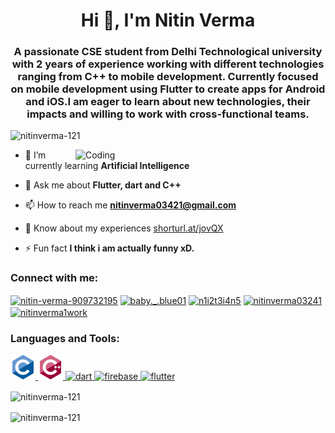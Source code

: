 <h1 align="center">Hi 👋, I'm Nitin Verma</h1>
<h3 align="center">A passionate CSE student from Delhi Technological university with 2 years of experience working with different technologies ranging from C++ to mobile development. 
Currently focused on mobile development using Flutter to create apps for Android and iOS.I am eager to learn about new technologies, their impacts and willing to work with cross-functional teams.</h3>

<p align="left"> <img src="https://komarev.com/ghpvc/?username=nitinverma-121&label=Profile%20views&color=0e75b6&style=flat" alt="nitinverma-121" /> </p>
<img align="right" alt="Coding" width="400" src="https://cdn.dribbble.com/users/2646423/screenshots/5507196/computer.gif">

- 🌱 I’m currently learning **Artificial Intelligence**

- 💬 Ask me about **Flutter, dart and C++**

- 📫 How to reach me **nitinverma03421@gmail.com**

- 📄 Know about my experiences [shorturl.at/jovQX](shorturl.at/jovQX)

- ⚡ Fun fact **I think i am actually funny xD.**

<h3 align="left">Connect with me:</h3>
<p align="left">
<a href="https://linkedin.com/in/nitin-verma-909732195" target="blank"><img align="center" src="https://raw.githubusercontent.com/rahuldkjain/github-profile-readme-generator/master/src/images/icons/Social/linked-in-alt.svg" alt="nitin-verma-909732195" height="30" width="40" /></a>
<a href="https://instagram.com/baby._.blue01" target="blank"><img align="center" src="https://raw.githubusercontent.com/rahuldkjain/github-profile-readme-generator/master/src/images/icons/Social/instagram.svg" alt="baby._.blue01" height="30" width="40" /></a>
<a href="https://www.codechef.com/users/n1i2t3i4n5" target="blank"><img align="center" src="https://cdn.jsdelivr.net/npm/simple-icons@3.1.0/icons/codechef.svg" alt="n1i2t3i4n5" height="30" width="40" /></a>
<a href="https://www.hackerrank.com/nitinverma03241" target="blank"><img align="center" src="https://raw.githubusercontent.com/rahuldkjain/github-profile-readme-generator/master/src/images/icons/Social/hackerrank.svg" alt="nitinverma03241" height="30" width="40" /></a>
<a href="https://www.leetcode.com/nitinverma1work" target="blank"><img align="center" src="https://raw.githubusercontent.com/rahuldkjain/github-profile-readme-generator/master/src/images/icons/Social/leet-code.svg" alt="nitinverma1work" height="30" width="40" /></a>
</p>

<h3 align="left">Languages and Tools:</h3>
<p align="left"> <a href="https://www.cprogramming.com/" target="_blank" rel="noreferrer"> <img src="https://raw.githubusercontent.com/devicons/devicon/master/icons/c/c-original.svg" alt="c" width="40" height="40"/> </a> <a href="https://www.w3schools.com/cpp/" target="_blank" rel="noreferrer"> <img src="https://raw.githubusercontent.com/devicons/devicon/master/icons/cplusplus/cplusplus-original.svg" alt="cplusplus" width="40" height="40"/> </a> <a href="https://dart.dev" target="_blank" rel="noreferrer"> <img src="https://www.vectorlogo.zone/logos/dartlang/dartlang-icon.svg" alt="dart" width="40" height="40"/> </a> <a href="https://firebase.google.com/" target="_blank" rel="noreferrer"> <img src="https://www.vectorlogo.zone/logos/firebase/firebase-icon.svg" alt="firebase" width="40" height="40"/> </a> <a href="https://flutter.dev" target="_blank" rel="noreferrer"> <img src="https://www.vectorlogo.zone/logos/flutterio/flutterio-icon.svg" alt="flutter" width="40" height="40"/> </a> </p>

<p><img align="center" src="https://github-readme-stats.vercel.app/api/top-langs?username=nitinverma-121&show_icons=true&locale=en&layout=compact" alt="nitinverma-121" /></p>

<p><img align="center" src="https://github-readme-streak-stats.herokuapp.com/?user=nitinverma-121&" alt="nitinverma-121" /></p>

